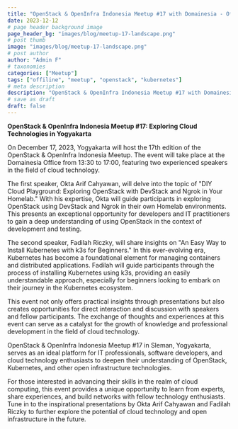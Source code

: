 ```yaml
---
title: "OpenStack & OpenInfra Indonesia Meetup #17 with Domainesia - Offline Meetup"
date: 2023-12-12
# page header background image
page_header_bg: "images/blog/meetup-17-landscape.png"
# post thumb
image: "images/blog/meetup-17-landscape.png"
# post author
author: "Admin F"
# taxonomies
categories: ["Meetup"]
tags: ["offiline", "meetup", "openstack", "kubernetes"]
# meta description
description: "OpenStack & OpenInfra Indonesia Meetup #17 with Domainesia - Offline Meetup"
# save as draft
draft: false
---
```


**OpenStack & OpenInfra Indonesia Meetup #17: Exploring Cloud Technologies in Yogyakarta**

On December 17, 2023, Yogyakarta will host the 17th edition of the OpenStack & OpenInfra Indonesia Meetup. The event will take place at the Domainesia Office from 13:30 to 17:00, featuring two experienced speakers in the field of cloud technology.

The first speaker, Okta Arif Cahyawan, will delve into the topic of "DIY Cloud Playground: Exploring OpenStack with DevStack and Ngrok in Your Homelab." With his expertise, Okta will guide participants in exploring OpenStack using DevStack and Ngrok in their own Homelab environments. This presents an exceptional opportunity for developers and IT practitioners to gain a deep understanding of using OpenStack in the context of development and testing.

The second speaker, Fadilah Riczky, will share insights on "An Easy Way to Install Kubernetes with k3s for Beginners." In this ever-evolving era, Kubernetes has become a foundational element for managing containers and distributed applications. Fadilah will guide participants through the process of installing Kubernetes using k3s, providing an easily understandable approach, especially for beginners looking to embark on their journey in the Kubernetes ecosystem.

This event not only offers practical insights through presentations but also creates opportunities for direct interaction and discussion with speakers and fellow participants. The exchange of thoughts and experiences at this event can serve as a catalyst for the growth of knowledge and professional development in the field of cloud technology.

OpenStack & OpenInfra Indonesia Meetup #17 in Sleman, Yogyakarta, serves as an ideal platform for IT professionals, software developers, and cloud technology enthusiasts to deepen their understanding of OpenStack, Kubernetes, and other open infrastructure technologies.

For those interested in advancing their skills in the realm of cloud computing, this event provides a unique opportunity to learn from experts, share experiences, and build networks with fellow technology enthusiasts. Tune in to the inspirational presentations by Okta Arif Cahyawan and Fadilah Riczky to further explore the potential of cloud technology and open infrastructure in the future.
